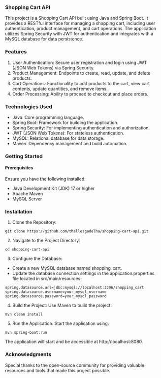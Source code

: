 ### Shopping Cart API
This project is a Shopping Cart API built using Java and Spring Boot. It provides a RESTful interface for managing a shopping cart, including user authentication, product management, and cart operations. The application utilizes Spring Security with JWT for authentication and integrates with a MySQL database for data persistence.

### Features
1. User Authentication: Secure user registration and login using JWT (JSON Web Tokens) via Spring Security.
2. Product Management: Endpoints to create, read, update, and delete products.
3. Cart Operations: Functionality to add products to the cart, view cart contents, update quantities, and remove items.
4. Order Processing: Ability to proceed to checkout and place orders.

### Technologies Used
- Java: Core programming language.
- Spring Boot: Framework for building the application.
- Spring Security: For implementing authentication and authorization.
- JWT (JSON Web Tokens): For stateless authentication.
- MySQL: Relational database for data storage.
- Maven: Dependency management and build automation.

### Getting Started
#### Prerequisites
Ensure you have the following installed:
- Java Development Kit (JDK) 17 or higher
- Apache Maven
- MySQL Server

### Installation
1. Clone the Repository:
```
git clone https://github.com/thallesgadelha/shopping-cart-api.git
```

2. Navigate to the Project Directory:
```
cd shopping-cart-api
```

3. Configure the Database:
- Create a new MySQL database named shopping_cart.
- Update the database connection settings in the application.properties file located in src/main/resources:
```
spring.datasource.url=jdbc:mysql://localhost:3306/shopping_cart
spring.datasource.username=your_mysql_username
spring.datasource.password=your_mysql_password
```

4. Build the Project:
Use Maven to build the project:
```
mvn clean install
```

5. Run the Application:
Start the application using:
```
mvn spring-boot:run
```

The application will start and be accessible at http://localhost:8080.

### Acknowledgments
Special thanks to the open-source community for providing valuable resources and tools that made this project possible.
